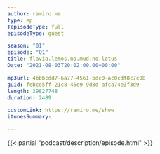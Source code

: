 ```yaml
---
author: ramiro.me
type: ep
TepisodeType: full
episodeType: guest

season: "01"
episode: "01"
title: flavia.lemos.no.mud.no.lotus
Date: "2021-08-03T20:02:00.00+00:00"

mp3url: 4bbbcdd7-6a77-4561-bdc0-ac0cdf8c7c08
guid: febce5ff-21c8-45e9-9d8d-afca74e3f3d9
length: 39827748
duration: 2489

customLink: https://ramiro.me/show
itunesSummary:

---
```

{{< partial "podcast/description/episode.html" >}}
